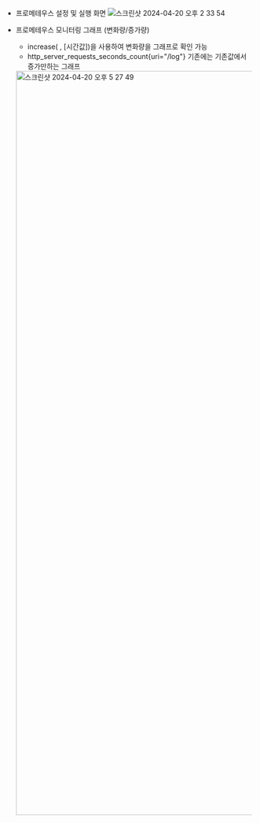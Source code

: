 - 프로메테우스 설정 및 실행 화면
![스크린샷 2024-04-20 오후 2 33 54](https://github.com/yhyoon1004/spring_boot_core_util/assets/79188190/a0ca76b8-8f8a-4fba-acaa-906ab7a58d4a)

- 프로메테우스 모니터링 그래프 (변화량/증가량)
  - increase( , [시간값])을 사용하여 변화량을 그래프로 확인 가능
  - http_server_requests_seconds_count{uri="/log"}  기존에는 기존값에서 증가만하는 그래프
  <img width="1512" alt="스크린샷 2024-04-20 오후 5 27 49" src="https://github.com/yhyoon1004/spring_boot_core_util/assets/79188190/cb4e3db9-1cc6-4694-b6df-ea543542282f">
